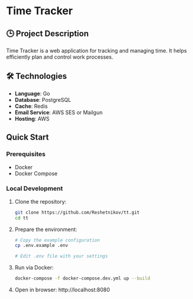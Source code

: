 # Time Tracker

## 🕒 Project Description

Time Tracker is a web application for tracking and managing time. It helps efficiently plan and control work processes.

## 🛠 Technologies

- **Language**: Go
- **Database**: PostgreSQL
- **Cache**: Redis
- **Email Service**: AWS SES or Mailgun
- **Hosting**: AWS

## Quick Start

### Prerequisites

- Docker
- Docker Compose

### Local Development

1. Clone the repository:

   ```bash
   git clone https://github.com/Reshetnikov/tt.git
   cd tt
   ```

2. Prepare the environment:

   ```bash
   # Copy the example configuration
   cp .env.example .env

   # Edit .env file with your settings
   ```

3. Run via Docker:

   ```bash
   docker-compose -f docker-compose.dev.yml up --build
   ```

4. Open in browser:
   http://localhost:8080
